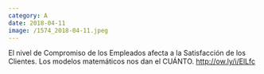 ```yaml
--- 
category: A 
date: 2018-04-11 
image: /1574_2018-04-11.jpeg 
--- 
```


El nivel de Compromiso de los Empleados afecta a la Satisfacción de los Clientes. Los modelos matemáticos nos dan el CUÁNTO. http://ow.ly/i/ElLfc